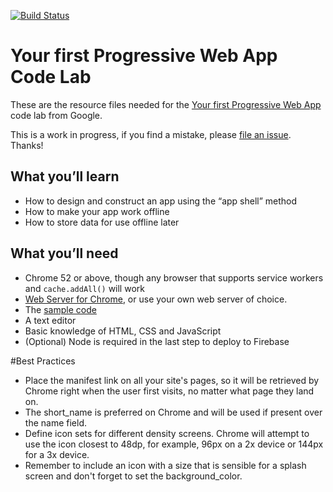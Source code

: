 [![Build Status](https://travis-ci.org/Paul171/pwa-test.svg?branch=master)](https://travis-ci.org/Paul171/pwa-test)
# Your first Progressive Web App Code Lab

These are the resource files needed for the [Your first Progressive Web App](https://codelabs.developers.google.com/codelabs/your-first-pwapp/)
code lab from Google.

This is a work in progress, if you find a mistake, please [file an issue](https://github.com/googlecodelabs/your-first-pwapp/issues). Thanks!

## What you’ll learn
* How to design and construct an app using the “app shell” method
* How to make your app work offline
* How to store data for use offline later

## What you’ll need
* Chrome 52 or above, though any browser that supports service workers and `cache.addAll()` will work
* [Web Server for Chrome](https://chrome.google.com/webstore/detail/web-server-for-chrome/ofhbbkphhbklhfoeikjpcbhemlocgigb), or use your own web server of choice.
* The [sample code](https://github.com/googlecodelabs/your-first-pwapp/archive/master.zip)
* A text editor
* Basic knowledge of HTML, CSS and JavaScript
* (Optional) Node is required in the last step to deploy to Firebase

#Best Practices
- Place the manifest link on all your site's pages, so it will be retrieved by Chrome right when the user first visits, no matter what page they land on.
- The short_name is preferred on Chrome and will be used if present over the name field.
- Define icon sets for different density screens. Chrome will attempt to use the icon closest to 48dp, for example, 96px on a 2x device or 144px for a 3x device.
- Remember to include an icon with a size that is sensible for a splash screen and don't forget to set the background_color.
